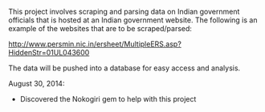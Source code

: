 This project involves scraping and parsing data on Indian government officials that is hosted at an Indian government website. The following is an example of the websites that are to be scraped/parsed:

http://www.persmin.nic.in/ersheet/MultipleERS.asp?HiddenStr=01UL043600

The data will be pushed into a database for easy access and analysis.

August 30, 2014:
- Discovered the Nokogiri gem to help with this project
